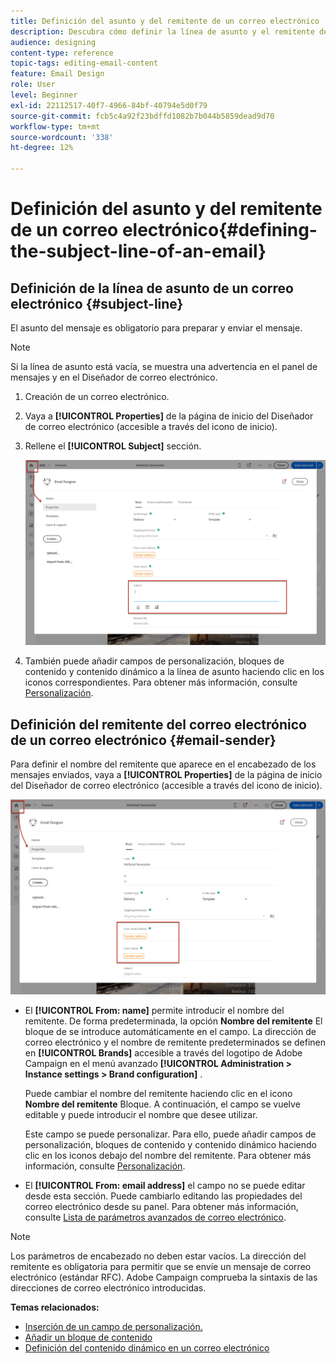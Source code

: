 ```yaml
---
title: Definición del asunto y del remitente de un correo electrónico
description: Descubra cómo definir la línea de asunto y el remitente de un correo electrónico en el Diseñador de correo electrónico.
audience: designing
content-type: reference
topic-tags: editing-email-content
feature: Email Design
role: User
level: Beginner
exl-id: 22112517-40f7-4966-84bf-40794e5d0f79
source-git-commit: fcb5c4a92f23bdffd1082b7b044b5859dead9d70
workflow-type: tm+mt
source-wordcount: '338'
ht-degree: 12%

---
```


# Definición del asunto y del remitente de un correo electrónico{#defining-the-subject-line-of-an-email}

## Definición de la línea de asunto de un correo electrónico {#subject-line}

El asunto del mensaje es obligatorio para preparar y enviar el mensaje.

>[!NOTE]
>
>Si la línea de asunto está vacía, se muestra una advertencia en el panel de mensajes y en el Diseñador de correo electrónico.

1. Creación de un correo electrónico.
1. Vaya a **[!UICONTROL Properties]** de la página de inicio del Diseñador de correo electrónico (accesible a través del icono de inicio).
1. Rellene el **[!UICONTROL Subject]** sección.

   ![](assets/email_designer_subject.png)

1. También puede añadir campos de personalización, bloques de contenido y contenido dinámico a la línea de asunto haciendo clic en los iconos correspondientes. Para obtener más información, consulte [Personalización](../../designing/using/personalization.md).

## Definición del remitente del correo electrónico de un correo electrónico {#email-sender}

Para definir el nombre del remitente que aparece en el encabezado de los mensajes enviados, vaya a **[!UICONTROL Properties]** de la página de inicio del Diseñador de correo electrónico (accesible a través del icono de inicio).

![](assets/delivery_content_edition16.png)

* El **[!UICONTROL From: name]** permite introducir el nombre del remitente. De forma predeterminada, la opción **Nombre del remitente** El bloque de se introduce automáticamente en el campo. La dirección de correo electrónico y el nombre de remitente predeterminados se definen en **[!UICONTROL Brands]** accesible a través del logotipo de Adobe Campaign en el menú avanzado **[!UICONTROL Administration > Instance settings > Brand configuration]** .

  Puede cambiar el nombre del remitente haciendo clic en el icono **Nombre del remitente** Bloque. A continuación, el campo se vuelve editable y puede introducir el nombre que desee utilizar.

  Este campo se puede personalizar. Para ello, puede añadir campos de personalización, bloques de contenido y contenido dinámico haciendo clic en los iconos debajo del nombre del remitente. Para obtener más información, consulte [Personalización](../../designing/using/personalization.md).

* El **[!UICONTROL From: email address]** el campo no se puede editar desde esta sección. Puede cambiarlo editando las propiedades del correo electrónico desde su panel. Para obtener más información, consulte [Lista de parámetros avanzados de correo electrónico](../../administration/using/configuring-email-channel.md#advanced-parameters).

>[!NOTE]
>
>Los parámetros de encabezado no deben estar vacíos. La dirección del remitente es obligatoria para permitir que se envíe un mensaje de correo electrónico (estándar RFC). Adobe Campaign comprueba la sintaxis de las direcciones de correo electrónico introducidas.

**Temas relacionados:**

* [Inserción de un campo de personalización.](../../designing/using/personalization.md#inserting-a-personalization-field)
* [Añadir un bloque de contenido](../../designing/using/personalization.md#adding-a-content-block)
* [Definición del contenido dinámico en un correo electrónico](../../designing/using/personalization.md#defining-dynamic-content-in-an-email)
